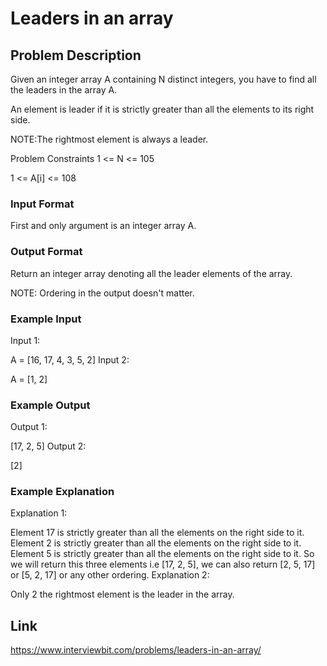 # Leaders in an array

## Problem Description

Given an integer array A containing N distinct integers, you have to find all the leaders in the array A.

 An element is leader if it is strictly greater than all the elements to its right side.

NOTE:The rightmost element is always a leader.



Problem Constraints
1 <= N <= 105

1 <= A[i] <= 108



### Input Format
First and only argument is an integer array A.



### Output Format
Return an integer array denoting all the leader elements of the array.

NOTE: Ordering in the output doesn't matter.



### Example Input
Input 1:

 A = [16, 17, 4, 3, 5, 2]
Input 2:

 A = [1, 2]


### Example Output
Output 1:

 [17, 2, 5]
Output 2:

 [2]


### Example Explanation
Explanation 1:

 Element 17 is strictly greater than all the elements on the right side to it.
 Element 2 is strictly greater than all the elements on the right side to it.
 Element 5 is strictly greater than all the elements on the right side to it.
 So we will return this three elements i.e [17, 2, 5], we can also return [2, 5, 17] or [5, 2, 17] or any other ordering.
Explanation 2:

 Only 2 the rightmost element is the leader in the array.

## Link

https://www.interviewbit.com/problems/leaders-in-an-array/